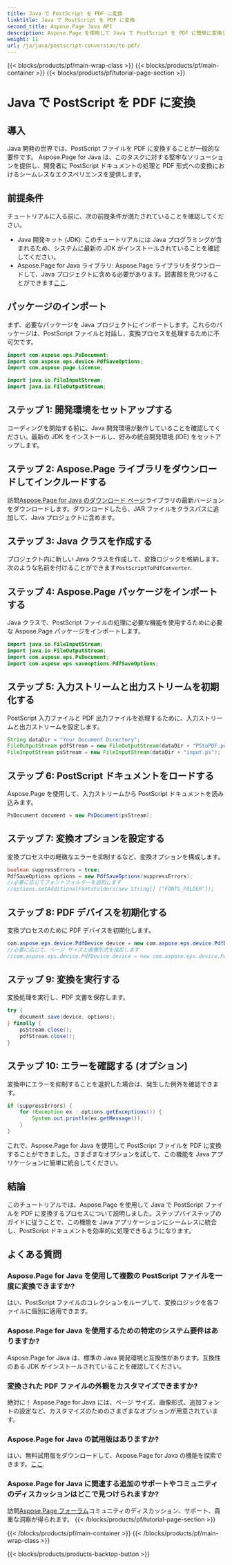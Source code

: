 ```yaml
---
title: Java で PostScript を PDF に変換
linktitle: Java で PostScript を PDF に変換
second_title: Aspose.Page Java API
description: Aspose.Page を使用して Java で PostScript を PDF に簡単に変換します。シームレスな統合については、ステップバイステップのガイドに従ってください。今すぐAspose.Pageをダウンロードしてください!
weight: 11
url: /ja/java/postscript-conversion/to-pdf/
---
```


{{< blocks/products/pf/main-wrap-class >}}
{{< blocks/products/pf/main-container >}}
{{< blocks/products/pf/tutorial-page-section >}}

# Java で PostScript を PDF に変換

## 導入
Java 開発の世界では、PostScript ファイルを PDF に変換することが一般的な要件です。 Aspose.Page for Java は、このタスクに対する堅牢なソリューションを提供し、開発者に PostScript ドキュメントの処理と PDF 形式への変換におけるシームレスなエクスペリエンスを提供します。
## 前提条件
チュートリアルに入る前に、次の前提条件が満たされていることを確認してください。
- Java 開発キット (JDK): このチュートリアルには Java プログラミングが含まれるため、システムに最新の JDK がインストールされていることを確認してください。
-  Aspose.Page for Java ライブラリ: Aspose.Page ライブラリをダウンロードして、Java プロジェクトに含める必要があります。図書館を見つけることができます[ここ](https://releases.aspose.com/page/java/).
## パッケージのインポート
まず、必要なパッケージを Java プロジェクトにインポートします。これらのパッケージは、PostScript ファイルと対話し、変換プロセスを処理するために不可欠です。
```java
import com.aspose.eps.PsDocument;
import com.aspose.eps.device.PdfSaveOptions;
import com.aspose.page.License;

import java.io.FileInputStream;
import java.io.FileOutputStream;
```
## ステップ 1: 開発環境をセットアップする
コーディングを開始する前に、Java 開発環境が動作していることを確認してください。最新の JDK をインストールし、好みの統合開発環境 (IDE) をセットアップします。
## ステップ 2: Aspose.Page ライブラリをダウンロードしてインクルードする
訪問[Aspose.Page for Java のダウンロード ページ](https://releases.aspose.com/page/java/)ライブラリの最新バージョンをダウンロードします。ダウンロードしたら、JAR ファイルをクラスパスに追加して、Java プロジェクトに含めます。
## ステップ 3: Java クラスを作成する
プロジェクト内に新しい Java クラスを作成して、変換ロジックを格納します。次のような名前を付けることができます`PostScriptToPdfConverter`.
## ステップ 4: Aspose.Page パッケージをインポートする
Java クラスで、PostScript ファイルの処理に必要な機能を使用するために必要な Aspose.Page パッケージをインポートします。
```java
import java.io.FileInputStream;
import java.io.FileOutputStream;
import com.aspose.eps.PsDocument;
import com.aspose.eps.saveoptions.PdfSaveOptions;
```
## ステップ 5: 入力ストリームと出力ストリームを初期化する
PostScript 入力ファイルと PDF 出力ファイルを処理するために、入力ストリームと出力ストリームを設定します。
```java
String dataDir = "Your Document Directory";
FileOutputStream pdfStream = new FileOutputStream(dataDir + "PStoPDF.pdf");
FileInputStream psStream = new FileInputStream(dataDir + "input.ps");
```
## ステップ 6: PostScript ドキュメントをロードする
Aspose.Page を使用して、入力ストリームから PostScript ドキュメントを読み込みます。
```java
PsDocument document = new PsDocument(psStream);
```
## ステップ 7: 変換オプションを設定する
変換プロセス中の軽微なエラーを抑制するなど、変換オプションを構成します。
```java
boolean suppressErrors = true;
PdfSaveOptions options = new PdfSaveOptions(suppressErrors);
//必要に応じてフォントフォルダーを追加します
//options.setAdditionalFontsFolders(new String[] {"FONTS_FOLDER"});
```
## ステップ 8: PDF デバイスを初期化する
変換プロセスのために PDF デバイスを初期化します。
```java
com.aspose.eps.device.PdfDevice device = new com.aspose.eps.device.PdfDevice(pdfStream);
//必要に応じて、ページ サイズと画像形式を指定します
//com.aspose.eps.device.PdfDevice device = new com.aspose.eps.device.PdfDevice(pdfStream, new Dimension(595, 842));
```
## ステップ 9: 変換を実行する
変換処理を実行し、PDF 文書を保存します。
```java
try {
    document.save(device, options);
} finally {
    psStream.close();
    pdfStream.close();
}
```
## ステップ 10: エラーを確認する (オプション)
変換中にエラーを抑制することを選択した場合は、発生した例外を確認できます。
```java
if (suppressErrors) {
    for (Exception ex : options.getExceptions()) {
        System.out.println(ex.getMessage());
    }
}
```
これで、Aspose.Page for Java を使用して PostScript ファイルを PDF に変換することができました。さまざまなオプションを試して、この機能を Java アプリケーションに簡単に統合してください。
## 結論
このチュートリアルでは、Aspose.Page を使用して Java で PostScript ファイルを PDF に変換するプロセスについて説明しました。ステップバイステップのガイドに従うことで、この機能を Java アプリケーションにシームレスに統合し、PostScript ドキュメントを効率的に処理できるようになります。

## よくある質問
### Aspose.Page for Java を使用して複数の PostScript ファイルを一度に変換できますか?
はい、PostScript ファイルのコレクションをループして、変換ロジックを各ファイルに個別に適用できます。
### Aspose.Page for Java を使用するための特定のシステム要件はありますか?
Aspose.Page for Java は、標準の Java 開発環境と互換性があります。互換性のある JDK がインストールされていることを確認してください。
### 変換された PDF ファイルの外観をカスタマイズできますか?
絶対に！ Aspose.Page for Java には、ページ サイズ、画像形式、追加フォントの設定など、カスタマイズのためのさまざまなオプションが用意されています。
### Aspose.Page for Java の試用版はありますか?
はい、無料試用版をダウンロードして、Aspose.Page for Java の機能を探索できます。[ここ](https://releases.aspose.com/).
### Aspose.Page for Java に関連する追加のサポートやコミュニティのディスカッションはどこで見つけられますか?
訪問[Aspose.Page フォーラム](https://forum.aspose.com/c/page/39)コミュニティのディスカッション、サポート、貴重な洞察が得られます。
{{< /blocks/products/pf/tutorial-page-section >}}

{{< /blocks/products/pf/main-container >}}
{{< /blocks/products/pf/main-wrap-class >}}

{{< blocks/products/products-backtop-button >}}
